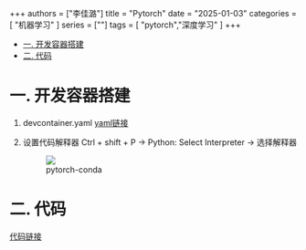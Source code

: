 +++
authors = ["李佳潞"]
title = "Pytorch"
date = "2025-01-03"
categories = [
    "机器学习"
]
series = [""]
tags = [
   "pytorch","深度学习"
]
+++


- [一. 开发容器搭建](#一-开发容器搭建)
- [二. 代码](#二-代码)

# 一. 开发容器搭建

1. devcontainer.yaml
   [yaml链接](https://github.com/heirenlop/pytorch/blob/main/.devcontainer/devcontainer.json)

2. 设置代码解释器
    Ctrl + shift + P -> Python: Select Interpreter -> 选择解释器
    <div class="container">
                    <div class="image">
                        <figure>
                                                             <a data-fancybox="gallery" href="/images/work-record/pytorch-conda.png">
                            <img src="/images/work-record/pytorch-conda.png",alt="pytorch",loading="lazy">
                            </a>
                            <figcaption>pytorch-conda</figcaption>
                        </figure>
                    </div>
                </div>

# 二. 代码
[代码链接](https://github.com/heirenlop/pytorch)


